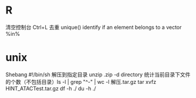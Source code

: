 # R
清空控制台 Ctrl+L
去重 unique()
identify if an element belongs to a vector %in%
# unix
Shebang #!/bin/sh
解压到指定目录 unzip .zip -d directory
统计当前目录下文件的个数（不包括目录）ls -l | grep "^-" | wc -l
解压.tar.gz tar xvfz HINT_ATACTest.tar.gz
df -h ./ 
du -h ./

<!--stackedit_data:
eyJoaXN0b3J5IjpbLTYwNTQ1ODQ0NSwtMjU1MTAzMzcsLTE3NT
AzNDIwOTUsMTQxMDcxMjU2MywxMjg0NzIyNDc4LDMwMzQ4NzQ3
NiwtMTk3OTM5OTYzNCwtNjk1ODMzODYyLC0xMDg4ODcyNTAwXX
0=
-->